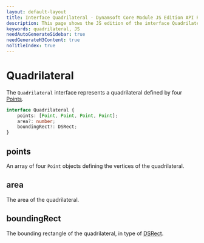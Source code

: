 ```yaml
---
layout: default-layout
title: Interface Quadrilateral - Dynamsoft Core Module JS Edition API Reference
description: This page shows the JS edition of the interface Quadrilateral in Dynamsoft Core Module.
keywords: quadrilateral, JS
needAutoGenerateSidebar: true
needGenerateH3Content: true
noTitleIndex: true
---
```


# Quadrilateral

The `Quadrilateral` interface represents a quadrilateral defined by four [Points](./point.md).

```typescript
interface Quadrilateral {
    points: [Point, Point, Point, Point];
    area?: number;
    boundingRect?: DSRect;
}
```

## points

An array of four `Point` objects defining the vertices of the quadrilateral.

## area

The area of the quadrilateral.

## boundingRect

The bounding rectangle of the quadrilateral, in type of [DSRect](./ds-rect.md).